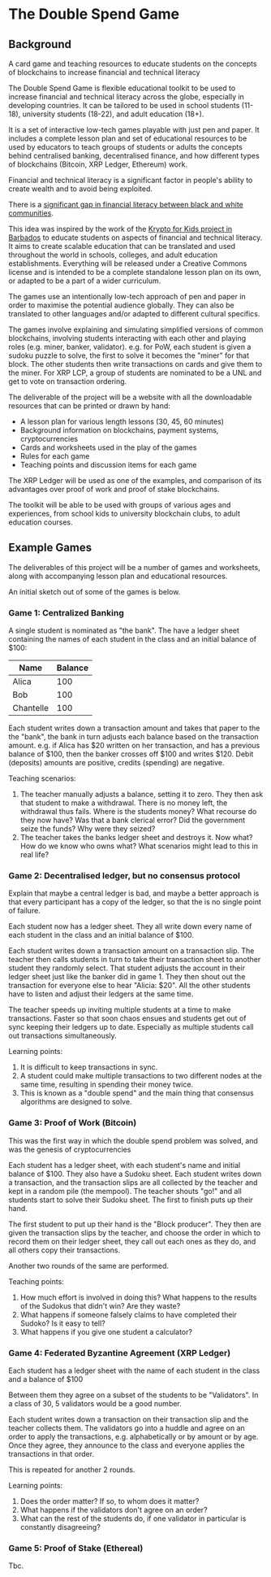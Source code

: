 # The Double Spend Game

## Background
A card game and teaching resources to educate students on the concepts of blockchains to increase financial and technical literacy

The Double Spend Game is flexible educational toolkit to be used to increase financial and technical literacy across the globe, especially in developing countries. It can be tailored to be used in school students (11-18),  university students (18-22), and adult education (18+). 

It is a set of interactive low-tech games playable with just pen and paper. It includes a complete lesson plan and set of educational resources to be used by educators to teach groups of students or adults the concepts behind centralised banking, decentralised finance, and how different types of blockchains (Bitcoin, XRP Ledger, Ethereum) work.

Financial and technical literacy is a significant factor in people's ability to create wealth and to avoid being exploited.

There is a [significant gap in financial literacy between black and white communities](https://www.annuity.org/financial-literacy/black-community/).

This idea was inspired by the work of the [Krypto for Kids project in Barbados](https://blockchainonthebeach.com/) to educate students on aspects of financial and technical literacy. It aims to create scalable education that can be translated and used throughout the world in schools, colleges, and adult education establishments. Everything will be released under a Creative Commons license and is intended to be a complete standalone lesson plan on its own, or adapted to be a part of a wider curriculum.

The games use an intentionally low-tech approach of pen and paper in order to maximise the potential audience globally. They can also be translated to other languages and/or adapted to different cultural specifics. 

The games involve explaining and simulating simplified versions of common blockchains, involving students interacting with each other and playing roles (e.g. miner, banker, validator). e.g. for PoW, each student is given a sudoku puzzle to solve, the first to solve it becomes the "miner" for that block. The other students then write transactions on cards and give them to the miner. For XRP LCP, a group of students are nominated to be a UNL and get to vote on transaction ordering.

The deliverable of the project will be a website with all the downloadable resources that can be printed or drawn by hand:

- A lesson plan for various length lessons (30, 45, 60 minutes)
- Background information on blockchains, payment systems, cryptocurrencies
- Cards and worksheets used in the play of the games
- Rules for each game
- Teaching points and discussion items for each game

The XRP Ledger will be used as one of the examples, and comparison of its advantages over proof of work and proof of stake blockchains.

The toolkit will be able to be used with groups of various ages and experiences, from school kids to university blockchain clubs, to adult education courses. 

## Example Games
The deliverables of this project will be a number of games and worksheets, along with accompanying lesson plan and educational resources.

An initial sketch out of some of the games is below. 

### Game 1: Centralized Banking

A single student is nominated as "the bank". The have a ledger sheet containing the names of each student in the class and an initial balance of $100:

| Name      | Balance |
| --------- | ------- |
| Alica     | 100     |
| Bob       | 100     |
| Chantelle | 100     |

Each student writes down a transaction amount and takes that paper to the the "bank", the bank in turn adjusts each balance based on the transaction amount. e.g. if Alica has \$20 written on her transaction, and has a previous balance of \$100, then the banker crosses off \$100 and writes \$120. Debit (deposits) amounts are positive, credits (spending) are negative.

Teaching scenarios:
1. The teacher manually adjusts a balance, setting it to zero. They then ask that student to make a withdrawal. There is no money left, the withdrawal thus fails. Where is the students money? What recourse do they now have? Was that a bank clerical error? Did the government seize the funds? Why were they seized?
2. The teacher takes the banks ledger sheet and destroys it. Now what? How do we know who owns what? What scenarios might lead to this in real life?

### Game 2: Decentralised ledger, but no consensus protocol
Explain that maybe a central ledger is bad, and maybe a better approach is that every participant has a copy of the ledger, so that the is no single point of failure.

Each student now has a ledger sheet. They all write down every name of each student in the class and an initial balance of \$100. 

Each student writes down a transaction amount on a transaction slip. The teacher then calls students in turn to take their transaction sheet to another student they randomly select. That student adjusts the account in their ledger sheet just like the banker did in game 1. They then shout out the transaction for everyone else to hear "Alicia: \$20". All the other students have to listen and adjust their ledgers at the same time.

The teacher speeds up inviting multiple students at a time to make transactions. Faster so that soon chaos ensues and students get out of sync keeping their ledgers up to date. Especially as multiple students call out transactions simultaneously.

Learning points:
1. It is difficult to keep transactions in sync.
2. A student could make multiple transactions to two different nodes at the same time, resulting in spending their money twice.
3. This is known as a "double spend" and the main thing that consensus algorithms are designed to solve.

### Game 3: Proof of Work (Bitcoin)
This was the first way in which the double spend problem was solved, and was the genesis of cryptocurrencies

Each student has a ledger sheet, with each student's name and initial balance of \$100. They also have a Sudoku sheet. Each student writes down a transaction, and the transaction slips are all collected by the teacher and kept in a random pile (the mempool). The teacher shouts "go!" and all students start to solve their Sudoku sheet. The first to finish puts up their hand. 

The first student to put up their hand is the "Block producer". They then are given the transaction slips by the teacher, and choose the order in which to record them on their ledger sheet, they call out each ones as they do, and all others copy their transactions.

Another two rounds of the same are performed.

Teaching points:
1. How much effort is involved in doing this? What happens to the results of the Sudokus that didn't win? Are they waste?
2. What happens if someone falsely claims to have completed their Sudoko? Is it easy to tell?
3. What happens if you give one student a calculator?

### Game 4: Federated Byzantine Agreement (XRP Ledger)

Each student has a ledger sheet with the name of each student in the class and a balance of \$100

Between them they agree on a subset of the students to be "Validators". In a class of 30, 5 validators would be a good number. 

Each student writes down a transaction on their transaction slip and the teacher collects them. The validators go into a huddle and agree on an order to apply the transactions, e.g. alphabetically or by amount or by age. Once they agree, they announce to the class and everyone applies the transactions in that order.

This is repeated for another 2 rounds.

Learning points:
1. Does the order matter? If so, to whom does it matter?
2. What happens if the validators don't agree on an order?
3. What can the rest of the students do, if one validator in particular is constantly disagreeing?

### Game 5: Proof of Stake (Ethereal)

Tbc.
